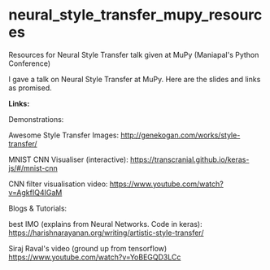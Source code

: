 # neural_style_transfer_mupy_resources
Resources for Neural Style Transfer talk given at MuPy (Maniapal's Python Conference)

I gave a talk on Neural Style Transfer at MuPy.
Here are the slides and links as promised.

**Links:**

Demonstrations:

Awesome Style Transfer Images:
http://genekogan.com/works/style-transfer/

MNIST CNN Visualiser (interactive):
https://transcranial.github.io/keras-js/#/mnist-cnn

CNN filter visualisation video:
https://www.youtube.com/watch?v=AgkfIQ4IGaM

Blogs & Tutorials:

best IMO (explains from Neural Networks. Code in keras):
https://harishnarayanan.org/writing/artistic-style-transfer/

Siraj Raval's video (ground up from tensorflow)
https://www.youtube.com/watch?v=YoBEGQD3LCc